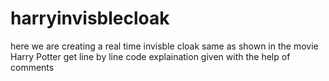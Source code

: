 # harryinvisblecloak
here we are creating a real time invisble cloak same as shown in the movie Harry Potter
get line by line code explaination given with the help of comments 
